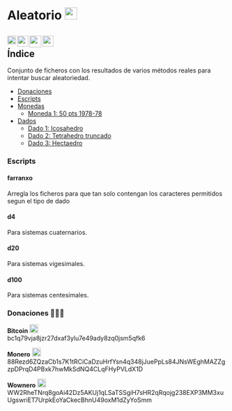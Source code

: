 ﻿[//]: # ( -*- coding: utf-8 -*- )
[//]: # ( ---------------------------------------------------------------------- )
[//]: # (+ Autor:  	Ran# )
[//]: # (+ Creado: 	2024/05/11 17:12:02.998567 )
[//]: # (+ Editado:	2024/05/11 17:12:21.784890 )
[//]: # ( ---------------------------------------------------------------------- )

# Aleatorio [<img src="https://raw.githubusercontent.com/Ran-n/svgs/main/linguas/cas_0.svg" width="28" alt="castellano" title="Castellano">](readme_cas.md)

[<img align="left" src="https://github.com/Ran-n/media/blob/main/emojis/casa_0.svg" width="20" alt="inicio" title="Inicio">](https://github.com/Ran-n/aleatorio/blob/main/README.md)
[<img align="left" src="https://raw.githubusercontent.com/Ran-n/svgs/main/linguas/gz_0.svg" width="25" alt="galego" title="Galego">](readme_gz.md)
[<img align="left" src="https://raw.githubusercontent.com/Ran-n/svgs/main/linguas/en_0.svg" width="27" alt="english" title="English">](readme_en.md)
[<img align="left" src="https://raw.githubusercontent.com/Ran-n/svgs/main/linguas/eo_0.svg" width="25" alt="esperanto" title="Esperanto">](readme_eo.md)
<img align="center">
---

## Índice
Conjunto de ficheros con los resultados de varios métodos reales para intentar buscar aleatoriedad.

- [Donaciones](https://github.com/Ran-n/doc/blob/main/doazóns.md)
- [Escripts](readme_cas.md#escripts)
- [Monedas](https://github.com/Ran-n/aleatorio/blob/main/doc/moedas/moedas_cas.md)
    - [Moneda 1: 50 pts 1978-78](https://github.com/Ran-n/aleatorio/blob/main/doc/moedas/moedas_cas.md#moeda-1)
- [Dados](https://github.com/Ran-n/aleatorio/blob/main/doc/dados/dados_cas.md)
    - [Dado 1: Icosahedro](https://github.com/Ran-n/aleatorio/blob/main/doc/dados/dados_cas.md#dado-1)
    - [Dado 2: Tetrahedro truncado](https://github.com/Ran-n/aleatorio/blob/main/doc/dados/dados_cas.md#dado-2)
    - [Dado 3: Hectaedro](https://github.com/Ran-n/aleatorio/blob/main/doc/dados/dados_cas.md#dado-3)

### Escripts
#### farranxo
Arregla los ficheros para que tan solo contengan los caracteres permitidos segun el tipo de dado

#### d4
Para sistemas cuaternarios.

#### d20
Para sistemas vigesimales.

#### d100
Para sistemas centesimales.

### Donaciones 🙇🙇‍♀

**Bitcoin** <img src="https://raw.githubusercontent.com/Ran-n/svgs/main/divisas/bitcoin/bitcoin_0.svg" width="20" alt="bitcoin logo" title="Bitcoin">  
bc1q79vja8jzr27dxaf3ylu7e49ady8zq0jsm5qfk6

**Monero** <img src="https://raw.githubusercontent.com/Ran-n/svgs/main/divisas/monero/monero_0.svg" width="20" alt="monero logo" title="Monero">  
88Rezd6ZQzaCb1s7K1tRCiCaDzuHrfYsn4q348jJuePpLs84JNsWEghMAZZgzpDPrqD4PBxk7hwMkSdNQ4CLqFHyPVLdX1D

**Wownero** <img src="https://raw.githubusercontent.com/Ran-n/svgs/main/divisas/wownero/wownero_0.svg" width="20" alt="wownero logo" title="Wownero">  
WW2RheTNrq8goAi42Dz5AKUj1qLSaTSSgiH7sHR2qRqojg238EXP3MM3xuUgswriET7UrpkEoYaCkecBhnU49oxM1dZyYoSmm
